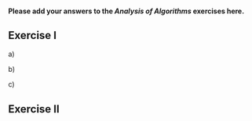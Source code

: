 #### Please add your answers to the ***Analysis of  Algorithms*** exercises here.

## Exercise I

a)


b)


c)

## Exercise II


